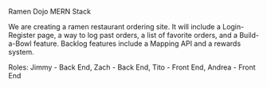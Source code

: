 Ramen Dojo
MERN Stack

We are creating a ramen restaurant ordering site. It will include a Login-Register page, a way to log past orders, a list of favorite orders, and a Build-a-Bowl feature. 
Backlog features include a Mapping API and a rewards system.


Roles:
Jimmy - Back End,
Zach - Back End,
Tito - Front End,
Andrea - Front End
